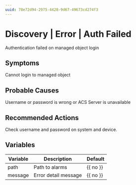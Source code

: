 ```yaml
---
uuid: 78e72d94-2975-4428-9d67-49673cd274f3
---
```

# Discovery | Error | Auth Failed

Authentication failed on managed object login

## Symptoms

Cannot login to managed object

## Probable Causes

Username or password is wrong or ACS Server is unavailable

## Recommended Actions

Check username and password on system and device.

## Variables

Variable | Description | Default
--- | --- | ---
path | Path to alarms | {{ no }}
message | Error detail message | {{ no }}
